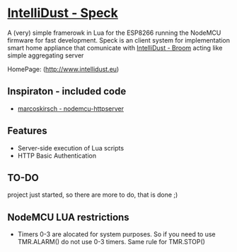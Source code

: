 # [IntelliDust - Speck](https://github.com/IntelliDust/speck)
A (very) simple framerowk in Lua for the ESP8266 running the NodeMCU firmware for fast development.
Speck is an client system for implementation smart home appliance that comunicate with [IntelliDust - Broom](https://github.com/IntelliDust/broom) acting like simple aggregating server

HomePage: (http://www.intellidust.eu)

## Inspiraton - included code
* [marcoskirsch - nodemcu-httpserver](https://raw.githubusercontent.com/marcoskirsch/nodemcu-httpserver/)

## Features

* Server-side execution of Lua scripts
* HTTP Basic Authentication

## TO-DO

project just started, so there are more to do, that is done ;)


## NodeMCU LUA restrictions

* Timers 0-3 are alocated for system purposes. So if you need to use TMR.ALARM() do not use 0-3 timers. Same rule for TMR.STOP()
